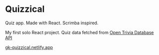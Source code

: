 # Quizzical

Quiz app. Made with React. Scrimba inspired.

My first solo React project. Quiz data fetched from [Open Trivia Database API](https://github.com/gare-Ware)

[gk-quizzical.netlify.app](https://gk-quizzical.netlify.app/)
